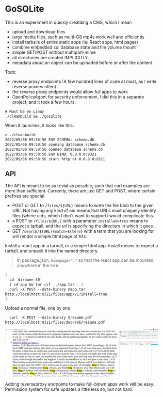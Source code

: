 # GoSQLite

This is an experiment in quickly creatding a CMS, which I mean

- upload and download files
- large media files, such as multi-GB mp4s work well and efficiently
- install tarballs of entire static apps (ie: React apps, html pages)
- combine embedded sql database state and file volume mount
- simple GET/POST without multipart-mime
- all directories are created IMPLICITLY.
- metadata about an object can be uploaded before or after the content

Todo:

- reverse proxy endpoints (A few hundred lines of code at most, as I write reverse proxies often)
- the reverse proxy endpoints would allow full apps to work 
- OpenPolicyAgent for security enforcement, I did this in a separate project, and it took a few hours.

```
# Must be on Linux
./cleanbuild && ./gosqlite
```

When it launches, it looks like this:

```
> ./cleanbuild 
2022/05/06 09:58:50 ENV SCHEMA: schema.db
2022/05/06 09:58:50 opening database schema.db
2022/05/06 09:58:50 opened database schema.db
2022/05/06 09:58:50 ENV BIND: 0.0.0.0:9321
2022/05/06 09:58:50 start http at 0.0.0.0:9321
```

## API

The API is meant to be as trivial as possible, such that curl examples are more than sufficient.
Currently, there are just GET and POST, where certain prefixes are special.

- POST or GET to `/files/${URL}` means to write the file blob to the given URL.  Not having any kind of oid means that URLs must uniquely identify files (where oids, which I don't want to support) would complicate this.
- a POST to `/files/${URL}` with a parameter `installed=true` means to expect a tarball, and the url is specifying the directory in which it goes.
- GET `/search/${URL}?match=${term}` with a term that you are looking for will render a simple html page of hits.

Install a react app in a tarball, or a simple html app.  Install means to expect a tarball, and unpack it into the named directory.

> in package.json, `homepage="."` so that the react app can be mounted anywhere in the tree.

```
(
  cd `dirname $0`
  ( cd app && tar cvf ../app.tar . ) 
  curl -X POST --data-binary @app.tar http://localhost:9321/files/app/v1?install=true
)

```

Upload a normal file, one by one

```
  curl -X POST --data-binary @resume.pdf http://localhost:9321/files/doc/rob/resume.pdf
```

![images/search.png](images/search.png)

Adding reverseproxy endpoints to make full-blown apps work will be easy. Permission system for safe updates a little less so, but not hard.

